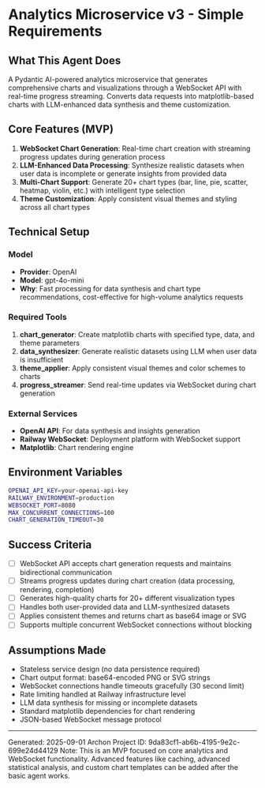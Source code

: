 # Analytics Microservice v3 - Simple Requirements

## What This Agent Does
A Pydantic AI-powered analytics microservice that generates comprehensive charts and visualizations through a WebSocket API with real-time progress streaming. Converts data requests into matplotlib-based charts with LLM-enhanced data synthesis and theme customization.

## Core Features (MVP)

1. **WebSocket Chart Generation**: Real-time chart creation with streaming progress updates during generation process
2. **LLM-Enhanced Data Processing**: Synthesize realistic datasets when user data is incomplete or generate insights from provided data
3. **Multi-Chart Support**: Generate 20+ chart types (bar, line, pie, scatter, heatmap, violin, etc.) with intelligent type selection
4. **Theme Customization**: Apply consistent visual themes and styling across all chart types

## Technical Setup

### Model
- **Provider**: OpenAI
- **Model**: gpt-4o-mini
- **Why**: Fast processing for data synthesis and chart type recommendations, cost-effective for high-volume analytics requests

### Required Tools
1. **chart_generator**: Create matplotlib charts with specified type, data, and theme parameters
2. **data_synthesizer**: Generate realistic datasets using LLM when user data is insufficient
3. **theme_applier**: Apply consistent visual themes and color schemes to charts
4. **progress_streamer**: Send real-time updates via WebSocket during chart generation

### External Services
- **OpenAI API**: For data synthesis and insights generation
- **Railway WebSocket**: Deployment platform with WebSocket support
- **Matplotlib**: Chart rendering engine

## Environment Variables
```bash
OPENAI_API_KEY=your-openai-api-key
RAILWAY_ENVIRONMENT=production
WEBSOCKET_PORT=8080
MAX_CONCURRENT_CONNECTIONS=100
CHART_GENERATION_TIMEOUT=30
```

## Success Criteria
- [ ] WebSocket API accepts chart generation requests and maintains bidirectional communication
- [ ] Streams progress updates during chart creation (data processing, rendering, completion)
- [ ] Generates high-quality charts for 20+ different visualization types
- [ ] Handles both user-provided data and LLM-synthesized datasets
- [ ] Applies consistent themes and returns chart as base64 image or SVG
- [ ] Supports multiple concurrent WebSocket connections without blocking

## Assumptions Made
- Stateless service design (no data persistence required)
- Chart output format: base64-encoded PNG or SVG strings
- WebSocket connections handle timeouts gracefully (30 second limit)
- Rate limiting handled at Railway infrastructure level
- LLM data synthesis for missing or incomplete datasets
- Standard matplotlib dependencies for chart rendering
- JSON-based WebSocket message protocol

---
Generated: 2025-09-01
Archon Project ID: 9da83cf1-ab6b-4195-9e2c-699e24d44129
Note: This is an MVP focused on core analytics and WebSocket functionality. Advanced features like caching, advanced statistical analysis, and custom chart templates can be added after the basic agent works.